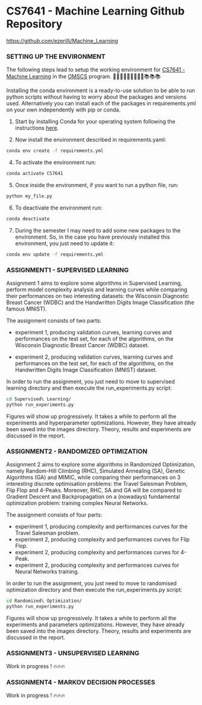 # CS7641 - Machine Learning Github Repository 
https://github.com/ezerilli/Machine_Learning

### SETTING UP THE ENVIRONMENT

The following steps lead to setup the working environment for [CS7641 - Machine Learning](https://www.omscs.gatech.edu/cs-7641-machine-learning) 
in the [OMSCS](http://www.omscs.gatech.edu) program.  👨🏻‍💻👨🏻‍💻👨🏻‍💻📚📚📚

Installing the conda environment is a ready-to-use solution to be able to run python scripts without having to worry 
about the packages and versions used. Alternatively you can install each of the packages in requirements.yml on your 
own independently with pip or conda.

1. Start by installing Conda for your operating system following the 
instructions [here](https://conda.io/docs/user-guide/install/index.html).

2. Now install the environment described in requirements.yaml:
```bash
conda env create -f requirements.yml
```

4. To activate the environment run:
```bash
conda activate CS7641
```

5. Once inside the environment, if you want to run a python file, run:
```bash
python my_file.py
```

6. To deactivate the environment run:
```bash
conda deactivate
```

7. During the semester I may need to add some new packages to the environment. So, in the case you have previously 
installed this environment, you just need to update it:
```bash
conda env update -f requirements.yml
```

### ASSIGNMENT1 - SUPERVISED LEARNING

Assignment 1 aims to explore some algorithms in Supervised Learning, perform model complexity analysis and learning 
curves while comparing their performances on two interesting datasets: the Wisconsin Diagnostic Breast Cancer (WDBC) 
and the Handwritten Digits Image Classification (the famous MNIST).

The assignment consists of two parts: 

- experiment 1, producing validation curves, learning curves and performances on the test set, for each of the 
algorithms, on the Wisconsin Diagnostic Breast Cancer (WDBC) dataset.

- experiment 2, producing validation curves, learning curves and performances on the test set, for each of the 
algorithms, on the Handwritten Digits Image Classification (MNIST) dataset.

In order to run the assignment, you just need to move to supervised learning directory and then execute the 
run_experiments.py script:
```bash
cd Supervised\ Learning/
python run_experiments.py
```
Figures will show up progressively. It takes a while to perform all the experiments and hyperparameter optimizations. 
However, they have already been saved into the images directory. Theory, results and experiments are discussed in the 
report.


### ASSIGNMENT2 - RANDOMIZED OPTIMIZATION

Assignment 2 aims to explore some algorithms in Randomized Optimization, namely Random-Hill Climbing (RHC), Simulated 
Annealing (SA), Genetic Algorithms (GA) and MIMIC, while comparing their performances on 3 interesting discrete 
optimisation problems: the Travel Salesman Problem, Flip Flop and 4-Peaks. Moreover, RHC, SA and GA will be compared to
Gradient Descent and Backpropagation on a (nowadays) fundamental optimization problem: training complex Neural Networks.

The assignment consists of four parts: 

- experiment 1, producing complexity and performances curves for the Travel Salesman problem.
- experiment 2, producing complexity and performances curves for Flip Flop.
- experiment 2, producing complexity and performances curves for 4-Peak.
- experiment 2, producing complexity and performances curves for Neural Networks training.

In order to run the assignment, you just need to move to randomised optimization directory and then execute the 
run_experiments.py script:
```bash
cd Randomized\ Optimization/
python run_experiments.py
```
Figures will show up progressively. It takes a while to perform all the experiments and parameters optimizations. 
However, they have already been saved into the images directory. Theory, results and experiments are discussed in the 
report.

### ASSIGNMENT3 - UNSUPERVISED LEARNING

Work in progress ! 🔥🔥🔥


### ASSIGNMENT4 - MARKOV DECISION PROCESSES

Work in progress ! 🔥🔥🔥
